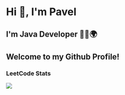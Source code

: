 # Hi 👋, I'm Pavel
## I'm Java Developer 🧑‍💻🌍
## Welcome to my Github Profile!</h2>

### LeetCode Stats
![](https://leetcard.jacoblin.cool/pmkh?ext=heatmap)
